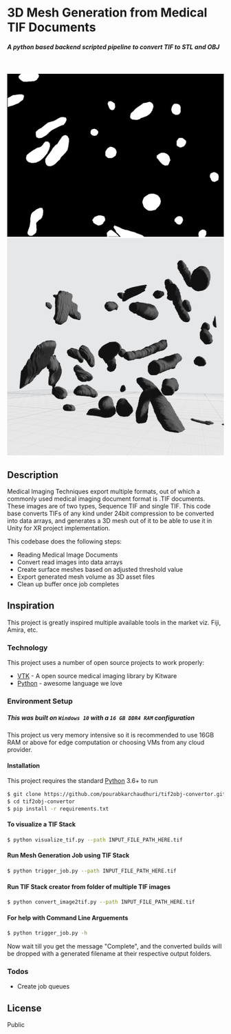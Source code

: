 # 3D Mesh Generation from Medical TIF Documents
##### A python based backend scripted pipeline to convert TIF to STL and OBJ
&nbsp;


![MESH](https://raw.githubusercontent.com/pourabkarchaudhuri/tif2obj-convertor/master/documentation_assets/input.gif)![MESH](https://raw.githubusercontent.com/pourabkarchaudhuri/tif2obj-convertor/master/documentation_assets/output.png)

## Description
Medical Imaging Techniques export multiple formats, out of which a commonly used medical imaging document format is .TIF documents. These images are of two types, Sequence TIF and single TIF. This code base converts TIFs of any kind under 24bit compression to be converted into data arrays, and generates a 3D mesh out of it to be able to use it in Unity for XR project implementation.

This codebase does the following steps:

  - Reading Medical Image Documents
  - Convert read images into data arrays
  - Create surface meshes based on adjusted threshold value
  - Export generated mesh volume as 3D asset files
  - Clean up buffer once job completes

## Inspiration
This project is greatly inspired multiple available tools in the market viz. Fiji, Amira, etc.

### Technology

This project uses a number of open source projects to work properly:

* [VTK] - A open source medical imaging library by Kitware
* [Python] - awesome language we love

### Environment Setup

##### This was built on `Windows 10` with a `16 GB DDR4 RAM` configuration
This project us very memory intensive so it is recommended to use 16GB RAM or above for edge computation or choosing VMs from any cloud provider.

#### Installation

This project requires the standard [Python](https://www.python.org/) 3.6+ to run

```sh
$ git clone https://github.com/pourabkarchaudhuri/tif2obj-convertor.git
$ cd tif2obj-convertor
$ pip install -r requirements.txt
```
#### To visualize a TIF Stack

```sh
$ python visualize_tif.py --path INPUT_FILE_PATH_HERE.tif
```
#### Run Mesh Generation Job using TIF Stack
```sh
$ python trigger_job.py --path INPUT_FILE_PATH_HERE.tif
```

#### Run TIF Stack creator from folder of multiple TIF images
```sh
$ python convert_image2tif.py --path INPUT_FILE_PATH_HERE.tif
```
#### For help with Command Line Arguements
```sh
$ python trigger_job.py -h
```
Now wait till you get the message "Complete", and the converted builds will be dropped with a generated filename at their respective output folders.


### Todos

 - Create job queues

License
----

Public


   [VTK]: <https://vtk.org/>
   [Python]: <https://www.python.org/>
  
